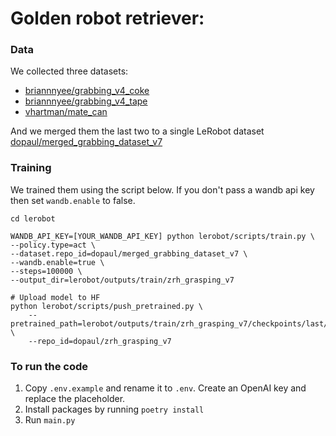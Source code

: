 # Golden robot retriever:

### Data

We collected three datasets: 
- [briannnyee/grabbing_v4_coke](https://lerobot-visualize-dataset.hf.space/briannnyee/grabbing_v4_coke)
- [briannnyee/grabbing_v4_tape](https://lerobot-visualize-dataset.hf.space/briannnyee/grabbing_v4_tape)
- [vhartman/mate_can](https://lerobot-visualize-dataset.hf.space/vhartman/mate_can)

And we merged them the last two to a single LeRobot dataset [dopaul/merged_grabbing_dataset_v7](https://lerobot-visualize-dataset.hf.space/dopaul/merged_grabbing_dataset_v7)

### Training

We trained them using the script below.  If you don't pass a wandb api key then set `wandb.enable` to false. 

```
cd lerobot

WANDB_API_KEY=[YOUR_WANDB_API_KEY] python lerobot/scripts/train.py \
--policy.type=act \
--dataset.repo_id=dopaul/merged_grabbing_dataset_v7 \
--wandb.enable=true \
--steps=100000 \
--output_dir=lerobot/outputs/train/zrh_grasping_v7

# Upload model to HF
python lerobot/scripts/push_pretrained.py \
    --pretrained_path=lerobot/outputs/train/zrh_grasping_v7/checkpoints/last/pretrained_model \
    --repo_id=dopaul/zrh_grasping_v7
```

### To run the code

1. Copy `.env.example` and rename it to `.env`. Create an OpenAI key and replace the placeholder. 
2. Install packages by running `poetry install`
3. Run `main.py`
